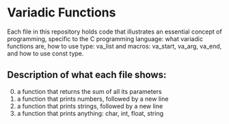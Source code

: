 # Variadic Functions

Each file in this repository holds code that illustrates an essential concept of programming, specific to the C programming language: what variadic functions are, how to use type: va_list and macros: va_start, va_arg, va_end, and how to use const type.

## Description of what each file shows:

0. a function that returns the sum of all its parameters
1. a function that prints numbers, followed by a new line
2. a function that prints strings, followed by a new line
3. a function that prints anything: char, int, float, string

